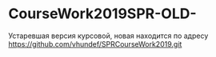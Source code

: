 # CourseWork2019SPR-OLD-
Устаревшая версия курсовой, новая находится по адресу https://github.com/vhundef/SPRCourseWork2019.git
